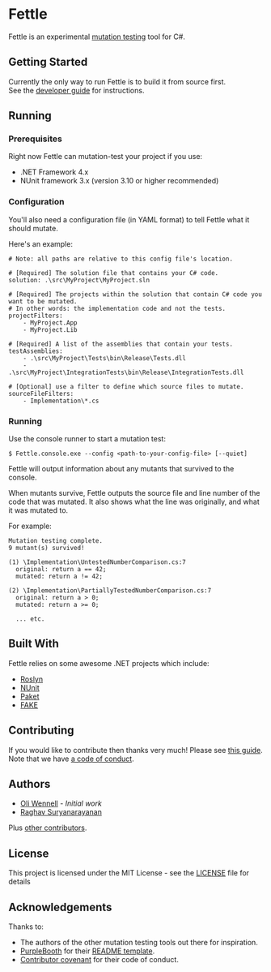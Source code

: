 # Fettle

Fettle is an experimental [mutation testing](https://github.com/ComparetheMarket/fettle/wiki/What-Is-Mutation-Testing) tool for C#.  

## Getting Started

Currently the only way to run Fettle is to build it from source first.   
See the [developer guide](https://github.com/ComparetheMarket/fettle/wiki/Developer-Guide) for instructions.

## Running

### Prerequisites

Right now Fettle can mutation-test your project if you use:
* .NET Framework 4.x
* NUnit framework 3.x (version 3.10 or higher recommended)

### Configuration

You'll also need a configuration file (in YAML format) to tell Fettle what it should mutate.

Here's an example:

```
# Note: all paths are relative to this config file's location.

# [Required] The solution file that contains your C# code.
solution: .\src\MyProject\MyProject.sln

# [Required] The projects within the solution that contain C# code you want to be mutated.
# In other words: the implementation code and not the tests.
projectFilters:
    - MyProject.App
    - MyProject.Lib

# [Required] A list of the assemblies that contain your tests.
testAssemblies:
    - .\src\MyProject\Tests\bin\Release\Tests.dll
    - .\src\MyProject\IntegrationTests\bin\Release\IntegrationTests.dll

# [Optional] use a filter to define which source files to mutate.
sourceFileFilters:
    - Implementation\*.cs
```

### Running

Use the console runner to start a mutation test:

```
$ Fettle.console.exe --config <path-to-your-config-file> [--quiet]
```

Fettle will output information about any mutants that survived to the console.

When mutants survive, Fettle outputs the source file and line number of the code that was mutated. It also shows what the line was originally, and what it was mutated to.

For example:

```
Mutation testing complete.
9 mutant(s) survived!

(1) \Implementation\UntestedNumberComparison.cs:7
  original: return a == 42;
  mutated: return a != 42;

(2) \Implementation\PartiallyTestedNumberComparison.cs:7
  original: return a > 0;
  mutated: return a >= 0;

  ... etc.

```

## Built With

Fettle relies on some awesome .NET projects which include:
* [Roslyn](https://github.com/dotnet/roslyn)
* [NUnit](https://github.com/nunit/)
* [Paket](https://github.com/fsprojects/Paket)
* [FAKE](https://github.com/fsharp/FAKE)

## Contributing

If you would like to contribute then thanks very much! Please see [this guide](https://github.com/ComparetheMarket/fettle/blob/master/CCONTRIBUTING.md).   
Note that we have [a code of conduct](https://github.com/ComparetheMarket/fettle/blob/master/CODE_OF_CONDUCT.md).

## Authors

* [Oli Wennell](https://github.com/oliwennell) - _Initial work_
* [Raghav Suryanarayanan](https://github.com/ragsurya)

Plus [other contributors](https://github.com/ComparetheMarket/fettle/graphs/contributors).

## License

This project is licensed under the MIT License - see the [LICENSE](https://github.com/ComparetheMarket/fettle/blob/master/LICENSE) file for details

## Acknowledgements

Thanks to:
* The authors of the other mutation testing tools out there for inspiration.
* [PurpleBooth](https://github.com/PurpleBooth) for their [README template](https://gist.github.com/PurpleBooth/109311bb0361f32d87a2).
* [Contributor covenant](https://www.contributor-covenant.org/) for their code of conduct.
